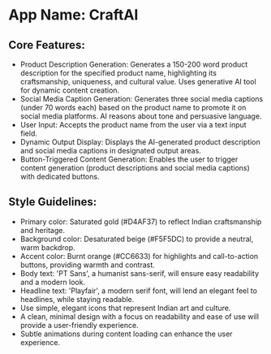 # **App Name**: CraftAI

## Core Features:

- Product Description Generation: Generates a 150-200 word product description for the specified product name, highlighting its craftsmanship, uniqueness, and cultural value. Uses generative AI tool for dynamic content creation.
- Social Media Caption Generation: Generates three social media captions (under 70 words each) based on the product name to promote it on social media platforms.  AI reasons about tone and persuasive language.
- User Input: Accepts the product name from the user via a text input field.
- Dynamic Output Display: Displays the AI-generated product description and social media captions in designated output areas.
- Button-Triggered Content Generation: Enables the user to trigger content generation (product descriptions and social media captions) with dedicated buttons.

## Style Guidelines:

- Primary color: Saturated gold (#D4AF37) to reflect Indian craftsmanship and heritage.
- Background color: Desaturated beige (#F5F5DC) to provide a neutral, warm backdrop.
- Accent color:  Burnt orange (#CC6633) for highlights and call-to-action buttons, providing warmth and contrast.
- Body text: 'PT Sans', a humanist sans-serif,  will ensure easy readability and a modern look.
- Headline text: 'Playfair', a modern serif font, will lend an elegant feel to headlines, while staying readable.
- Use simple, elegant icons that represent Indian art and culture.
- A clean, minimal design with a focus on readability and ease of use will provide a user-friendly experience.
- Subtle animations during content loading can enhance the user experience.